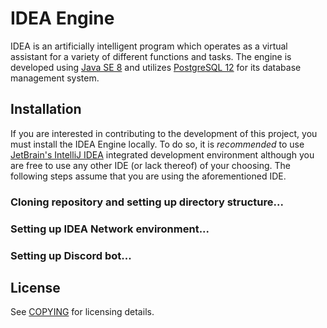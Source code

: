 # IDEA Engine #
IDEA is an artificially intelligent program which operates as a virtual assistant for a variety of different functions 
and tasks. The engine is developed using [Java SE 8](https://docs.oracle.com/javase/8/docs/) and utilizes 
[PostgreSQL 12](https://www.postgresql.org/docs/12/index.html) for its database management system.

## Installation ##
If you are interested in contributing to the development of this project, you must install the IDEA Engine locally. To
do so, it is _recommended_ to use [JetBrain's IntelliJ IDEA](https://www.jetbrains.com/idea/) integrated development
environment although you are free to use any other IDE (or lack thereof) of your choosing. The following steps assume
that you are using the aforementioned IDE.

### Cloning repository and setting up directory structure... ###

### Setting up IDEA Network environment... ###

### Setting up Discord bot...

## License ##
See [COPYING](COPYING) for licensing details.

